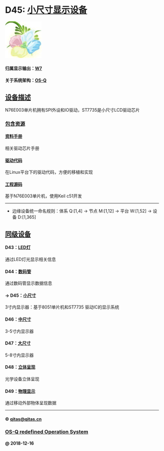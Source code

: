 ﻿# D45: [小尺寸显示设备](https://github.com/OS-Q/D45) 

[![sites](OS-Q/OS-Q.png)](http://www.OS-Q.com)

#### 归属显示输出：[W7](https://github.com/OS-Q/W7)

#### 关于系统架构：[OS-Q](https://github.com/OS-Q/OS-Q)

## [设备描述](https://github.com/OS-Q/D45/wiki) 

N76E003单片机拥有SPI外设和IO驱动，ST7735是小尺寸LCD驱动芯片

### [包含资源](OS-Q/) 

#### [资料手册](docs/)

相关驱动芯片手册

#### [驱动代码](driver/)

在Linux平台下的驱动代码，方便的移植和实现

#### [工程源码](project/)

基于N76E003单片机，使用Keil c51开发

---

- 边缘设备统一命名规则：体系 Q:[1,4] -> 节点 M:[1,12] -> 平台 W:[1,52] -> 设备 D:[1,365]

## [同级设备](https://github.com/OS-Q/W7/wiki) 

#### D43：[LED灯](https://github.com/OS-Q/D43)

通过LED灯光显示相关信息

#### D44：[数码管](https://github.com/OS-Q/D44)

通过数码管显示数据信息

#### -> D45：[小尺寸](https://github.com/OS-Q/D45)

3寸内显示器：基于8051单片机和ST7735 驱动IC的显示系统

#### D46：[中尺寸](https://github.com/OS-Q/D46)

3-5寸内显示器

#### D47：[大尺寸](https://github.com/OS-Q/D47)

5-8寸内显示器

#### D48：[立体呈现](https://github.com/OS-Q/D48)

光学设备立体呈现

#### D49：[物理显示](https://github.com/OS-Q/D49)

通过移动外部物体呈现数据

---

####  © qitas@qitas.cn
###  [OS-Q redefined Operation System](http://www.OS-Q.com)
####  @ 2018-12-16

